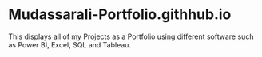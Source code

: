 # Mudassarali-Portfolio.githhub.io
This displays all of my Projects as a Portfolio using different software such as Power BI, Excel, SQL and Tableau.
